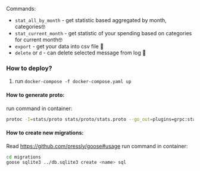 Commands:
- `stat_all_by_month` - get statistic based aggregated by month, categories🤓
- `stat_current_month` - get statistic of your spending based on categories for current month🤓
- `export` - get your data into csv file 📄
- `delete` or `d` - can delete selected message from log 🌚

### How to deploy?
1) run `docker-compose -f docker-compose.yaml up`

#### How to generate proto:
run command in container: 
```bash
protoc -I=stats/proto stats/proto/stats.proto --go_out=plugins=grpc:stats
```

#### How to create new migrations:
Read https://github.com/pressly/goose#usage
run command in container: 
```bash
cd migrations
goose sqlite3 ../db.sqlite3 create <name> sql
```
